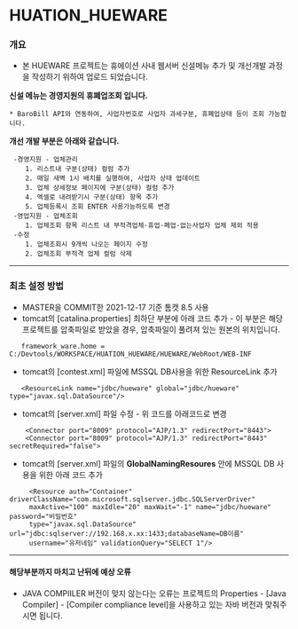 # HUATION_HUEWARE
### 개요
  * 본 HUEWARE 프로젝트는 휴에이션 사내 웹서버  신설메뉴 추가 및 개선개발 과정을 작성하기 위하여 업로드 되었습니다.


**신설 메뉴는 경영지원의 **휴폐업조회** 입니다.**


    * BaroBill API와 연동하여, 사업자번호로 사업자 과세구분, 휴폐업상태 등이 조회 가능합니다.  

**개선 개발 부분은 아래와 같습니다.**

     -경영지원 - 업체관리     
        1. 리스트내 구분(상태) 컬럼 추가
        2. 매일 새벽 1시 배치를 실행하여, 사업자 상태 업데이트
        3. 업체 상세정보 페이지에 구분(상태) 컬럼 추가
        4. 엑셀로 내려받기시 구분(상태) 항목 추가
        5. 업체등록시 조회 ENTER 사용가능하도록 변경
     -영업지원 - 업체조회
        1. 업체조회 항목 리스트 내 부적격업체·휴업·폐업·없는사업자 업체 제외 적용
     -수정
        1. 업체조회시 9개씩 나오는 페이지 수정
        2. 업체조회 부적격 업체 컬럼 삭제
        
 ***
### 최초 설정 방법
  * MASTER을 COMMIT한 2021-12-17 기준 톰캣 8.5 사용
  * tomcat의 [catalina.properties] 최하단 부분에 아래 코드 추가 - 이 부분은 해당 프로젝트를 압축파일로 받았을 경우, 압축파일이 풀려져 있는 원본의 위치입니다.
```  
   framework_ware.home = C:/Devtools/WORKSPACE/HUATION_HUEWARE/HUEWARE/WebRoot/WEB-INF
```   
  * tomcat의 [contest.xml] 파일에 MSSQL DB사용을 위한 ResourceLink 추가
```
   <ResourceLink name="jdbc/hueware" global="jdbc/hueware" type="javax.sql.DataSource"/>
```    
  * tomcat의 [server.xml] 파일 수정 - 위 코드를 아래코드로 변경
```
    <Connector port="8009" protocol="AJP/1.3" redirectPort="8443">
    <Connector port="8009" protocol="AJP/1.3" redirectPort="8443" secretRequired="false">
```
  * tomcat의 [server.xml] 파일의 **GlobalNamingResoures** 안에 MSSQL DB 사용을 위한 아래 코드 추가
```
     <Resource auth="Container" driverClassName="com.microsoft.sqlserver.jdbc.SQLServerDriver" 
     maxActive="100" maxIdle="20" maxWait="-1" name="jdbc/hueware" password="비밀번호" 
     type="javax.sql.DataSource" url="jdbc:sqlserver://192.168.x.xx:1433;databaseName=DB이름"
     username="유저네임" validationQuery="SELECT 1"/>
```
***
 #### 해당부분까지 마치고 난뒤에 예상 오류 
  *  JAVA COMPIILER 버전이 맞지 않는다는 오류는 프로젝트의 Properties - [Java Compiler] - [Compiler compliance level]을 사용하고 있는 자바 버전과 맞춰주시면 됩니다.
 
